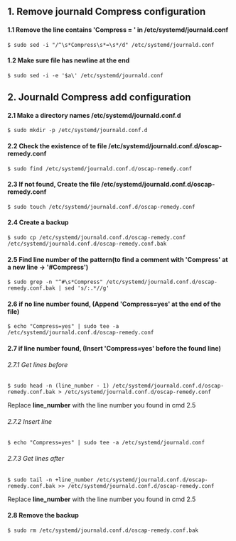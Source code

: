 ## 1. Remove journald Compress configuration
#### 1.1 Remove the line contains 'Compress = ' in /etc/systemd/journald.conf
    $ sudo sed -i "/^\s*Compress\s*=\s*/d" /etc/systemd/journald.conf

#### 1.2 Make sure file has newline at the end
    $ sudo sed -i -e '$a\' /etc/systemd/journald.conf

## 2. Journald Compress add configuration
#### 2.1 Make a directory names /etc/systemd/journald.conf.d
    $ sudo mkdir -p /etc/systemd/journald.conf.d

#### 2.2 Check the existence of te file /etc/systemd/journald.conf.d/oscap-remedy.conf
    $ sudo find /etc/systemd/journald.conf.d/oscap-remedy.conf

#### 2.3 If not found, Create the file /etc/systemd/journald.conf.d/oscap-remedy.conf
    $ sudo touch /etc/systemd/journald.conf.d/oscap-remedy.conf

#### 2.4 Create a backup
    $ sudo cp /etc/systemd/journald.conf.d/oscap-remedy.conf /etc/systemd/journald.conf.d/oscap-remedy.conf.bak

#### 2.5 Find line number of the pattern(to find a comment with 'Compress' at a new line -> '#Compress')
    $ sudo grep -n "^#\s*Compress" /etc/systemd/journald.conf.d/oscap-remedy.conf.bak | sed 's/:.*//g'

#### 2.6 if no line number found, (Append 'Compress=yes' at the end of the file)
    $ echo "Compress=yes" | sudo tee -a /etc/systemd/journald.conf.d/oscap-remedy.conf

#### 2.7 if line number found, (Insert 'Compress=yes' before the found line)
  ###### 2.7.1 Get lines before
    $ sudo head -n (line_number - 1) /etc/systemd/journald.conf.d/oscap-remedy.conf.bak > /etc/systemd/journald.conf.d/oscap-remedy.conf

Replace **line_number** with the line number you found in cmd 2.5

  ###### 2.7.2 Insert line
    $ echo "Compress=yes" | sudo tee -a /etc/systemd/journald.conf

  ###### 2.7.3 Get lines after
    $ sudo tail -n +line_number /etc/systemd/journald.conf.d/oscap-remedy.conf.bak >> /etc/systemd/journald.conf.d/oscap-remedy.conf

Replace **line_number** with the line number you found in cmd 2.5

#### 2.8 Remove the backup
    $ sudo rm /etc/systemd/journald.conf.d/oscap-remedy.conf.bak


    
